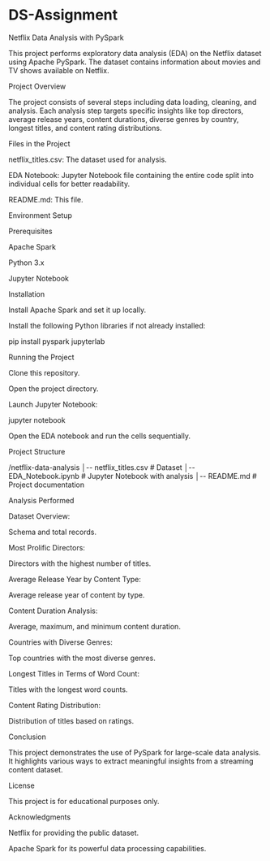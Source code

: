# DS-Assignment
Netflix Data Analysis with PySpark

This project performs exploratory data analysis (EDA) on the Netflix dataset using Apache PySpark. The dataset contains information about movies and TV shows available on Netflix.

Project Overview

The project consists of several steps including data loading, cleaning, and analysis. Each analysis step targets specific insights like top directors, average release years, content durations, diverse genres by country, longest titles, and content rating distributions.

Files in the Project

netflix_titles.csv: The dataset used for analysis.

EDA Notebook: Jupyter Notebook file containing the entire code split into individual cells for better readability.

README.md: This file.

Environment Setup

Prerequisites

Apache Spark

Python 3.x

Jupyter Notebook

Installation

Install Apache Spark and set it up locally.

Install the following Python libraries if not already installed:

pip install pyspark
jupyterlab

Running the Project

Clone this repository.

Open the project directory.

Launch Jupyter Notebook:

jupyter notebook

Open the EDA notebook and run the cells sequentially.

Project Structure

/netflix-data-analysis
│-- netflix_titles.csv    # Dataset
│-- EDA_Notebook.ipynb   # Jupyter Notebook with analysis
│-- README.md            # Project documentation

Analysis Performed

Dataset Overview:

Schema and total records.

Most Prolific Directors:

Directors with the highest number of titles.

Average Release Year by Content Type:

Average release year of content by type.

Content Duration Analysis:

Average, maximum, and minimum content duration.

Countries with Diverse Genres:

Top countries with the most diverse genres.

Longest Titles in Terms of Word Count:

Titles with the longest word counts.

Content Rating Distribution:

Distribution of titles based on ratings.

Conclusion

This project demonstrates the use of PySpark for large-scale data analysis. It highlights various ways to extract meaningful insights from a streaming content dataset.

License

This project is for educational purposes only.

Acknowledgments

Netflix for providing the public dataset.

Apache Spark for its powerful data processing capabilities.

